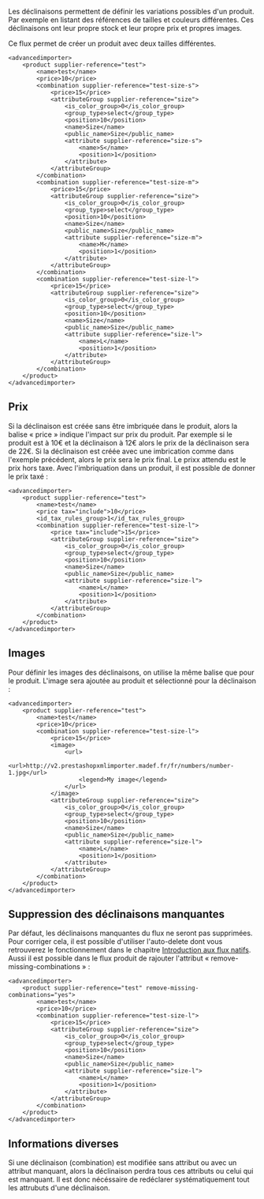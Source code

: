 Les déclinaisons permettent de définir les variations possibles d'un produit. Par exemple en listant des références de tailles et couleurs différentes. Ces déclinaisons ont leur propre stock et leur propre prix et propres images.

Ce flux permet de créer un produit avec deux tailles différentes.
```
<advancedimporter>
    <product supplier-reference="test">
        <name>test</name>
        <price>10</price>
        <combination supplier-reference="test-size-s">
            <price>15</price>
            <attributeGroup supplier-reference="size">
                <is_color_group>0</is_color_group>
                <group_type>select</group_type>
                <position>10</position>
                <name>Size</name>
                <public_name>Size</public_name>
                <attribute supplier-reference="size-s">
                    <name>S</name>
                    <position>1</position>
                </attribute>
            </attributeGroup>
        </combination>
        <combination supplier-reference="test-size-m">
            <price>15</price>
            <attributeGroup supplier-reference="size">
                <is_color_group>0</is_color_group>
                <group_type>select</group_type>
                <position>10</position>
                <name>Size</name>
                <public_name>Size</public_name>
                <attribute supplier-reference="size-m">
                    <name>M</name>
                    <position>1</position>
                </attribute>
            </attributeGroup>
        </combination>
        <combination supplier-reference="test-size-l">
            <price>15</price>
            <attributeGroup supplier-reference="size">
                <is_color_group>0</is_color_group>
                <group_type>select</group_type>
                <position>10</position>
                <name>Size</name>
                <public_name>Size</public_name>
                <attribute supplier-reference="size-l">
                    <name>L</name>
                    <position>1</position>
                </attribute>
            </attributeGroup>
        </combination>
    </product>
</advancedimporter>
```

## Prix

Si la déclinaison est créée sans être imbriquée dans le produit, alors la balise « price » indique l'impact sur prix du produit. Par exemple si le produit est à 10€ et la déclinaison à 12€ alors le prix de la déclinaison sera de 22€. Si la déclinaison est créée avec une imbrication comme dans l'exemple précédent, alors le prix sera le prix final.
Le prixx attendu est le prix hors taxe. Avec l'imbriquation dans un produit, il est possible de donner le prix taxé :
```
<advancedimporter>
    <product supplier-reference="test">
        <name>test</name>
        <price tax="include">10</price>
        <id_tax_rules_group>1</id_tax_rules_group>
        <combination supplier-reference="test-size-l">
            <price tax="include">15</price>
            <attributeGroup supplier-reference="size">
                <is_color_group>0</is_color_group>
                <group_type>select</group_type>
                <position>10</position>
                <name>Size</name>
                <public_name>Size</public_name>
                <attribute supplier-reference="size-l">
                    <name>L</name>
                    <position>1</position>
                </attribute>
            </attributeGroup>
        </combination>
    </product>
</advancedimporter>
```

## Images

Pour définir les images des déclinaisons, on utilise la même balise que pour le produit. L'image sera ajoutée au produit et sélectionné pour la déclinaison :
```
<advancedimporter>
    <product supplier-reference="test">
        <name>test</name>
        <price>10</price>
        <combination supplier-reference="test-size-l">
            <price>15</price>
            <image>
                <url>
                    <url>http://v2.prestashopxmlimporter.madef.fr/fr/numbers/number-1.jpg</url>
                    <legend>My image</legend>
                </url>
            </image>
            <attributeGroup supplier-reference="size">
                <is_color_group>0</is_color_group>
                <group_type>select</group_type>
                <position>10</position>
                <name>Size</name>
                <public_name>Size</public_name>
                <attribute supplier-reference="size-l">
                    <name>L</name>
                    <position>1</position>
                </attribute>
            </attributeGroup>
        </combination>
    </product>
</advancedimporter>
```

## Suppression des déclinaisons manquantes

Par défaut, les déclinaisons manquantes du flux ne seront pas supprimées. Pour corriger cela, il est possible d'utiliser l'auto-delete dont vous retrouverez le fonctionnement dans le chapitre [Introduction aux flux natifs](!fr/Introduction_aux_flux_natifs). Aussi il est possible dans le flux produit de rajouter l'attribut « remove-missing-combinations » :
```
<advancedimporter>
    <product supplier-reference="test" remove-missing-combinations="yes">
        <name>test</name>
        <price>10</price>
        <combination supplier-reference="test-size-l">
            <price>15</price>
            <attributeGroup supplier-reference="size">
                <is_color_group>0</is_color_group>
                <group_type>select</group_type>
                <position>10</position>
                <name>Size</name>
                <public_name>Size</public_name>
                <attribute supplier-reference="size-l">
                    <name>L</name>
                    <position>1</position>
                </attribute>
            </attributeGroup>
        </combination>
    </product>
</advancedimporter>
```

## Informations diverses

Si une déclinaison (combination) est modifiée sans attribut ou avec un attribut manquant, alors la déclinaison perdra tous ces attributs ou celui qui est manquant. Il est donc nécéssaire de redéclarer systématiquement tout les attrubuts d'une déclinaison.
